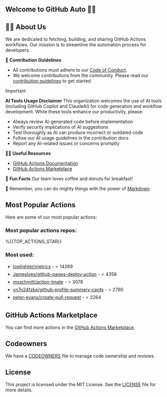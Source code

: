 ## Welcome to GitHub Auto 👋🤖

## 🙋‍♀️ **About Us**
We are dedicated to fetching, building, and sharing GitHub Actions workflows. Our mission is to streamline the automation process for developers.

🌈 **Contribution Guidelines**

- All contributions must adhere to our [Code of Conduct](../CODE_OF_CONDUCT.md).
- We welcome contributions from the community. Please read our [contribution guidelines](../CONTRIBUTING.md) to get started.

> [!IMPORTANT]
>
> **AI Tools Usage Disclaimer**
> This organization welcomes the use of AI tools (including GitHub Copilot and ClaudeAI) for code generation and workflow development. While these tools enhance our productivity, please:
>
> - Always review AI-generated code before implementation
> - Verify security implications of AI suggestions
> - Test thoroughly as AI can produce incorrect or outdated code
> - Follow our AI usage guidelines in the contribution docs
> - Report any AI-related issues or concerns promptly

👩‍💻 **Useful Resources**

- [GitHub Actions Documentation](https://docs.github.com/en/actions)
- [GitHub Actions Marketplace](https://github.com/marketplace/actions)

🍿 **Fun Facts**
Our team loves coffee and donuts for breakfast!

🧙 Remember, you can do mighty things with the power of [Markdown](https://docs.github.com/github/writing-on-github/getting-started-with-writing-and-formatting-on-github/basic-writing-and-formatting-syntax)

## Most Popular Actions

Here are some of our most popular actions:

### Most popular actions repos:

%{{TOP_ACTIONS_STAR}}

### Most used:

- [lowlighter/metrics](https://github.com/lowlighter/metrics) - ⭐️ 14269
- [JamesIves/github-pages-deploy-action](https://github.com/JamesIves/github-pages-deploy-action) - ⭐️ 4358
- [mxschmitt/action-tmate](https://github.com/mxschmitt/action-tmate) - ⭐️ 3078
- [vn7n24fzkq/github-profile-summary-cards](https://github.com/vn7n24fzkq/github-profile-summary-cards) - ⭐️ 2790
- [peter-evans/create-pull-request](https://github.com/peter-evans/create-pull-request) - ⭐️ 2264

## GitHub Actions Marketplace

You can find more actions in the [GitHub Actions Marketplace](https://github.com/marketplace/actions).

## Codeowners

We have a [CODEOWNERS](../CODEOWNERS) file to manage code ownership and reviews.

## License

This project is licensed under the MIT License. See the [LICENSE](../LICENSE) file for more details.

